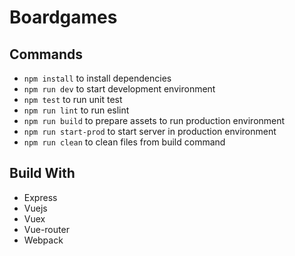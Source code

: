 # Boardgames

## Commands

* `npm install` to install dependencies
* `npm run dev` to start development environment
* `npm test` to run unit test
* `npm run lint` to run eslint
* `npm run build` to prepare assets to run production environment
* `npm run start-prod` to start server in production environment
* `npm run clean` to clean files from build command

## Build With

* Express
* Vuejs
* Vuex
* Vue-router
* Webpack
